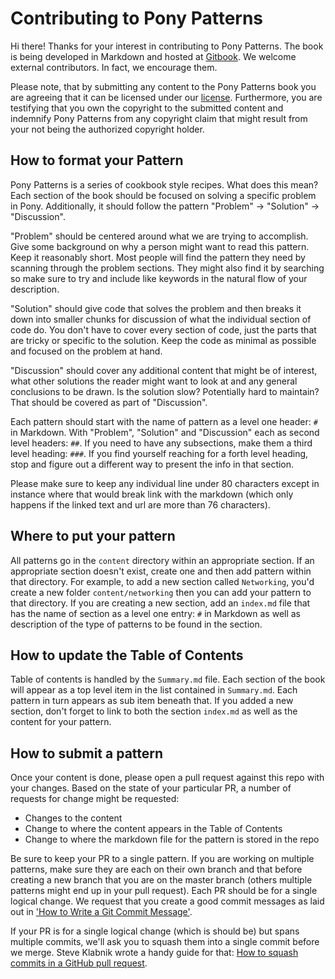 # Contributing to Pony Patterns

Hi there! Thanks for your interest in contributing to Pony Patterns. The book is
being developed in Markdown and hosted at 
[Gitbook](https://www.gitbook.com/book/ponylang/pony-patterns/details). We
welcome external contributors. In fact, we encourage them.

Please note, that by submitting any content to the Pony Patterns book you are
agreeing that it can be licensed under our [license](LICENSE.md). Furthermore,
you are testifying that you own the copyright to the submitted content and
indemnify Pony Patterns from any copyright claim that might result from your not
being the authorized copyright holder.

## How to format your Pattern

Pony Patterns is a series of cookbook style recipes. What does this mean? Each
section of the book should be focused on solving a specific problem in Pony.
Additionally, it should follow the pattern "Problem" -> "Solution" ->
"Discussion". 

"Problem" should be centered around what we are trying to accomplish. Give some
background on why a person might want to read this pattern. Keep it reasonably
short. Most people will find the pattern they need by scanning through the
problem sections. They might also find it by searching so make sure to try and
include like keywords in the natural flow of your description.

"Solution" should give code that solves the problem and then breaks it down into
smaller chunks for discussion of what the individual section of code do. You
don't have to cover every section of code, just the parts that are tricky or
specific to the solution. Keep the code as minimal as possible and focused on
the problem at hand.

"Discussion" should cover any additional content that might be of interest, what
other solutions the reader might want to look at and any general conclusions to
be drawn. Is the solution slow? Potentially hard to maintain? That should be
covered as part of "Discussion".

Each pattern should start with the name of pattern as a level one header: `#` in
Markdown. With "Problem", "Solution" and "Discussion" each as second level
headers: `##`. If you need to have any subsections, make them a third level
heading: `###`. If you find yourself reaching for a forth level heading, stop
and figure out a different way to present the info in that section.

Please make sure to keep any individual line under 80 characters except in
instance where that would break link with the markdown (which only happens if
the linked text and url are more than 76 characters).

## Where to put your pattern

All patterns go in the `content` directory within an appropriate section. If an
appropriate section doesn't exist, create one and then add pattern within that
directory. For example, to add a new section called `Networking`, you'd create a
new folder `content/networking` then you can add your pattern to that directory.
If you are creating a new section, add an `index.md` file that has the name of
section as a level one entry: `#` in Markdown as well as description of the type
of patterns to be found in the section.

## How to update the Table of Contents

Table of contents is handled by the `Summary.md` file. Each section of the book
will appear as a top level item in the list contained in `Summary.md`. Each
pattern in turn appears as sub item beneath that. If you added a new section,
don't forget to link to both the section `index.md` as well as the content for
your pattern.

## How to submit a pattern

Once your content is done, please open a pull request against this repo with
your changes. Based on the state of your particular PR, a number of requests for
change might be requested:

* Changes to the content
* Change to where the content appears in the Table of Contents
* Change to where the markdown file for the pattern is stored in the repo

Be sure to keep your PR to a single pattern. If you are working on multiple
patterns, make sure they are each on their own branch and that before creating a
new branch that you are on the master branch (others multiple patterns might
end up in your pull request). Each PR should be for a single logical change. We
request that you create a good commit messages as laid out in 
['How to Write a Git Commit Message'](http://chris.beams.io/posts/git-commit/).

If your PR is for a single logical change (which is should be) but spans
multiple commits, we'll ask you to squash them into a single commit before we
merge. Steve Klabnik wrote a handy guide for that: 
[How to squash commits in a GitHub pull request](http://blog.steveklabnik.com/posts/2012-11-08-how-to-squash-commits-in-a-github-pull-request).


